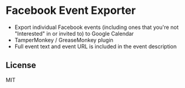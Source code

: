 Facebook Event Exporter
=======================

- Export individual Facebook events (including ones that you're not "Interested" in or invited to) to Google Calendar
- TamperMonkey / GreaseMonkey plugin
- Full event text and event URL is included in the event description

License
-------
MIT
